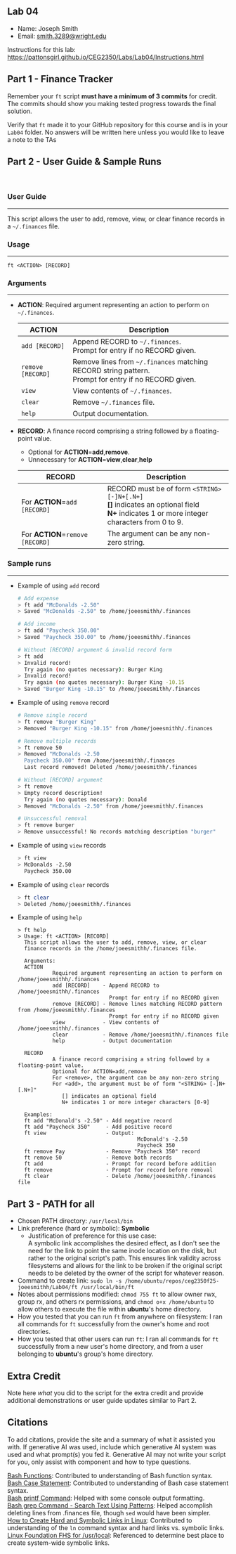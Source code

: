 ## Lab 04

- Name: Joseph Smith
- Email: smith.3289@wright.edu

Instructions for this lab: https://pattonsgirl.github.io/CEG2350/Labs/Lab04/Instructions.html

## Part 1 - Finance Tracker

Remember your `ft` script **must have a minimum of 3 commits** for credit.  The commits should show you making tested progress towards the final solution.

Verify that `ft` made it to your GitHub repository for this course and is in your `Lab04` folder.  No answers will be written here unless you would like to leave a note to the TAs

## Part 2 - User Guide & Sample Runs

<br>

### User Guide
---
This script allows the user to add, remove, view, or clear finance records in a `~/.finances` file.

### Usage
---
`ft <ACTION> [RECORD]`

### Arguments
---

- **ACTION**: Required argument representing an action to perform on `~/.finances`.

   |ACTION|Description|
   |-----|-----|
   |`add [RECORD]`|Append RECORD to `~/.finances`.<br>Prompt for entry if no RECORD given.|
   |`remove [RECORD]`|Remove lines from `~/.finances` matching RECORD string pattern.<br>Prompt for entry if no RECORD given.|
   |`view`|View contents of `~/.finances`.|
   |`clear`|Remove `~/.finances` file.|
   |`help`|Output documentation.|

- **RECORD**: A finance record comprising a string followed by a floating-point value.
   - Optional for **ACTION**=**add**,**remove**.
   - Unnecessary for **ACTION**=**view**,**clear**,**help**

   |RECORD|Description|
   |-----|-----|
   |For **ACTION**=`add [RECORD]`|RECORD must be of form `<STRING> [-]N+[.N+]`<br>**[]** indicates an optional field<br>**N+** indicates 1 or more integer characters from 0 to 9.|
   |For **ACTION**=`remove [RECORD]`|The argument can be any non-zero string.|

### Sample runs

---

- Example of using `add` record
   ```bash
   # Add expense
   > ft add "McDonalds -2.50"
   > Saved "McDonalds -2.50" to /home/joeesmithh/.finances

   # Add income
   > ft add "Paycheck 350.00"
   > Saved "Paycheck 350.00" to /home/joeesmithh/.finances

   # Without [RECORD] argument & invalid record form
   > ft add
   > Invalid record!
     Try again (no quotes necessary): Burger King
   > Invalid record!
     Try again (no quotes necessary): Burger King -10.15
   > Saved "Burger King -10.15" to /home/joeesmithh/.finances
   ```

- Example of using `remove` record
   ```bash
   # Remove single record
   > ft remove "Burger King"
   > Removed "Burger King -10.15" from /home/joeesmithh/.finances

   # Remove multiple records
   > ft remove 50
   > Removed "McDonalds -2.50
     Paycheck 350.00" from /home/joeesmithh/.finances
     Last record removed! Deleted /home/joeesmithh/.finances

   # Without [RECORD] argument
   > ft remove
   > Empty record description!
     Try again (no quotes necessary): Donald
   > Removed "McDonalds -2.50" from /home/joeesmithh/.finances

   # Unsuccessful removal
   > ft remove burger
   > Remove unsuccessful! No records matching description "burger"
   ```

- Example of using `view` records
   ```bash
   > ft view
   > McDonalds -2.50
     Paycheck 350.00
   ```

- Example of using `clear` records
   ```bash
   > ft clear
   > Deleted /home/joeesmithh/.finances
   ```

- Example of using `help`
   ```
   > ft help
   > Usage: ft <ACTION> [RECORD]
     This script allows the user to add, remove, view, or clear
     finance records in the /home/joeesmithh/.finances file.
  
     Arguments:
     ACTION
              Required argument representing an action to perform on /home/joeesmithh/.finances
              add [RECORD]    - Append RECORD to /home/joeesmithh/.finances
                                Prompt for entry if no RECORD given
              remove [RECORD] - Remove lines matching RECORD pattern from /home/joeesmithh/.finances
                                Prompt for entry if no RECORD given
              view            - View contents of /home/joeesmithh/.finances
              clear           - Remove /home/joeesmithh/.finances file
              help            - Output documentation
  
     RECORD
              A finance record comprising a string followed by a floating-point value.
              Optional for ACTION=add,remove
              For <remove>, the argument can be any non-zero string
              For <add>, the argument must be of form "<STRING> [-]N+[.N+]"
                 [] indicates an optional field
                 N+ indicates 1 or more integer characters [0-9]
  
     Examples:
     ft add "McDonald's -2.50" - Add negative record
     ft add "Paycheck 350"     - Add positive record
     ft view                   - Output:
                                         McDonald's -2.50
                                         Paycheck 350
     ft remove Pay             - Remove "Paycheck 350" record
     ft remove 50              - Remove both records
     ft add                    - Prompt for record before addition
     ft remove                 - Prompt for record before removal
     ft clear                  - Delete /home/joeesmithh/.finances file
   ```

## Part 3 - PATH for all

- Chosen PATH directory: `/usr/local/bin`
- Link preference (hard or symbolic): **Symbolic**
   - Justification of preference for this use case:<br>A symbolic link accomplishes the desired effect, as I don't see the need for the link to point the same inode location on the disk, but rather to the original script's path. This ensures link validity across filesystems and allows for the link to be broken if the original script needs to be deleted by the owner of the script for whatever reason.
- Command to create link: `sudo ln -s /home/ubuntu/repos/ceg2350f25-joeesmithh/Lab04/ft /usr/local/bin/ft`
- Notes about permissions modified: `chmod 755 ft` to allow owner rwx, group rx, and others rx permissions, and `chmod o+x /home/ubuntu` to allow others to execute the file within **ubuntu**'s home directory.
- How you tested that you can run `ft` from anywhere on filesystem: I ran all commands for `ft` successfully from the owner's home and root directories.
- How you tested that other users can run `ft`: I ran all commands for `ft` successfully from a new user's home directory, and from a user belonging to **ubuntu**'s group's home directory.

## Extra Credit

Note here *what* you did to the script for the extra credit and provide additional demonstrations or user guide updates similar to Part 2.

## Citations

To add citations, provide the site and a summary of what it assisted you with.  If generative AI was used, include which generative AI system was used and what prompt(s) you fed it.  Generative AI may not write your script for you, only assist with component and how to type questions.

[Bash Functions](https://linuxize.com/post/bash-functions/): Contributed to understanding of Bash function syntax.<br>
[Bash Case Statement](https://linuxize.com/post/bash-case-statement/): Contributed to understanding of Bash case statement syntax.<br>
[Bash printf Command](https://linuxize.com/post/bash-printf-command/): Helped with some console output formatting.<br>
[Bash grep Command - Search Text Using Patterns](https://www.w3schools.com/bash/bash_grep.php): Helped accomplish deleting lines from .finances file, though `sed` would have been simpler.<br>
[How to Create Hard and Symbolic Links in Linux](https://www.tecmint.com/create-hard-and-symbolic-links-in-linux/): Contributed to understanding of the `ln` command syntax and hard links vs. symbolic links.<br>
[Linux Foundation FHS for /usr/local](https://refspecs.linuxfoundation.org/FHS_3.0/fhs/ch04s09.html): Referenced to determine best place to create system-wide symbolic links.